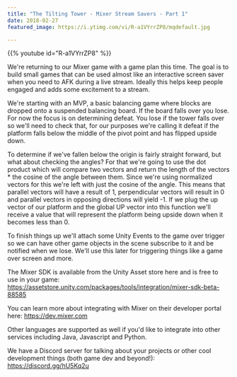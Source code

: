 ```yaml
---
title: "The Tilting Tower - Mixer Stream Savers - Part 1"
date: 2018-02-27
featured_image: https://i.ytimg.com/vi/R-a1VYrrZP8/mqdefault.jpg

---
```


{{% youtube id="R-a1VYrrZP8" %}}

We're returning to our Mixer game with a game plan this time. The goal is to build small games that can be used almost like an interactive screen saver when you need to AFK during a live stream. Ideally this helps keep people engaged and adds some excitement to a stream.

We're starting with an MVP, a basic balancing game where blocks are dropped onto a suspended balancing board. If the board falls over you lose. For now the focus is on determining defeat. You lose if the tower falls over so we'll need to check that, for our purposes we're calling it defeat if the platform falls below the middle of the pivot point and has flipped upside down.

To determine if we've fallen below the origin is fairly straight forward, but what about checking the angles? For that we're going to use the dot product which will compare two vectors and return the length of the vectors * the cosine of the angle between them. Since we're using normalized vectors for this we're left with just the cosine of the angle. This means that parallel vectors will have a result of 1, perpendicular vectors will result in 0 and parallel vectors in opposing directions will yield -1. If we plug the up vector of our platform and the global UP vector into this function we'll receive a value that will represent the platform being upside down when it becomes less than 0.

To finish things up we'll attach some Unity Events to the game over trigger so we can have other game objects in the scene subscribe to it and be notified when we lose. We'll use this later for triggering things like a game over screen and more.

The Mixer SDK is available from the Unity Asset store here and is free to use in your game: https://assetstore.unity.com/packages/tools/integration/mixer-sdk-beta-88585

You can learn more about integrating with Mixer on their developer portal here: https://dev.mixer.com

Other languages are supported as well if you'd like to integrate into other services including Java, Javascript and Python.

We have a Discord server for talking about your projects or other cool development things (both game dev and beyond!): https://discord.gg/hU5Kq2u
